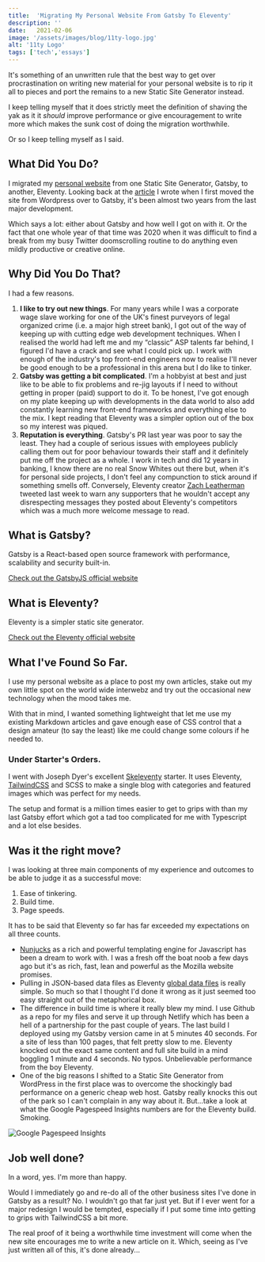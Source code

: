 ```yaml
---
title:  'Migrating My Personal Website From Gatsby To Eleventy'
description: ''
date:   2021-02-06
image: '/assets/images/blog/11ty-logo.jpg'
alt: '11ty Logo'
tags: ['tech','essays']
---
```

It's something of an unwritten rule that the best way to get over procrastination on writing new material for your personal website is to rip it all to pieces and port the remains to a new Static Site Generator instead.

I keep telling myself that it does strictly meet the definition of shaving the yak as it it *should* improve performance or give encouragement to write more which makes the sunk cost of doing the migration worthwhile.

Or so I keep telling myself as I said.

## What Did You Do?

I migrated my [personal website](https://alanhylands.com) from one Static Site Generator, Gatsby, to another, Eleventy. Looking back at the [article](https://alanhylands.com/migrating-blog-wordpress-gatsby-part-one/) I wrote when I first moved the site from Wordpress over to Gatsby, it's been almost two years from the last major development.

Which says a lot: either about Gatsby and how well I got on with it. Or the fact that one whole year of that time was 2020 when it was difficult to find a break from my busy Twitter doomscrolling routine to do anything even mildly productive or creative online.

## Why Did You Do That?

I had a few reasons.

1. **I like to try out new things**. For many years while I was a corporate wage slave working for one of the UK's finest purveyors of legal organized crime (i.e. a major high street bank), I got out of the way of keeping up with cutting edge web development techniques. When I realised the world had left me and my “classic” ASP talents far behind, I figured I'd have a crack and see what I could pick up. I work with enough of the industry's top front-end engineers now to realise I'll never be good enough to be a professional in this arena but I do like to tinker.
2. **Gatsby was getting a bit complicated**. I'm a hobbyist at best and just like to be able to fix problems and re-jig layouts if I need to without getting in proper (paid) support to do it. To be honest, I've got enough on my plate keeping up with developments in the data world to also add constantly learning new front-end frameworks and everything else to the mix. I kept reading that Eleventy was a simpler option out of the box so my interest was piqued.
3. **Reputation is everything**. Gatsby's PR last year was poor to say the least. They had a couple of serious issues with employees publicly calling them out for poor behaviour towards their staff and it definitely put me off the project as a whole. I work in tech and did 12 years in banking, I know there are no real Snow Whites out there but, when it's for personal side projects, I don't feel any compunction to stick around if something smells off. Conversely, Eleventy creator [Zach Leatherman](https://twitter.com/zachleat) tweeted last week to warn any supporters that he wouldn't accept any disrespecting messages they posted about Eleventy's competitors which was a much more welcome message to read.

## What is Gatsby?

Gatsby is a React-based open source framework with performance, scalability and security built-in.

[Check out the GatsbyJS official website](https://www.gatsbyjs.com/)

## What is Eleventy?

Eleventy is a simpler static site generator.

[Check out the Eleventy official website](https://www.11ty.dev/)

## What I've Found So Far.

I use my personal website as a place to post my own articles, stake out my own little spot on the world wide interwebz and try out the occasional new technology when the mood takes me.

With that in mind, I wanted something lightweight that let me use my existing Markdown articles and gave enough ease of CSS control that a design amateur (to say the least) like me could change some colours if he needed to.

### Under Starter's Orders.

I went with Joseph Dyer's excellent [Skeleventy](https://github.com/josephdyer/skeleventy) starter. It uses Eleventy, [TailwindCSS](https://tailwindcss.com/) and SCSS to make a single blog with categories and featured images which was perfect for my needs.

The setup and format is a million times easier to get to grips with than my last Gatsby effort which got a tad too complicated for me with Typescript and a lot else besides.

## Was it the right move?

I was looking at three main components of my experience and outcomes to be able to judge it as a successful move:

1. Ease of tinkering.
2. Build time.
3. Page speeds.

It has to be said that Eleventy so far has far exceeded my expectations on all three counts.

- [Nunjucks](https://mozilla.github.io/nunjucks/) as a rich and powerful templating engine for Javascript has been a dream to work with. I was a fresh off the boat noob a few days ago but it's as rich, fast, lean and powerful as the Mozilla website promises.
- Pulling in JSON-based data files as Eleventy [global data files](https://www.11ty.dev/docs/data-global/) is really simple. So much so that I thought I'd done it wrong as it just seemed too easy straight out of the metaphorical box.
- The difference in build time is where it really blew my mind. I use Github as a repo for my files and serve it up through Netlify which has been a hell of a partnership for the past couple of years. The last build I deployed using my Gatsby version came in at 5 minutes 40 seconds. For a site of less than 100 pages, that felt pretty slow to me. Eleventy knocked out the exact same content and full site build in a mind boggling 1 minute and 4 seconds. No typos. Unbelievable performance from the boy Eleventy.
- One of the big reasons I shifted to a Static Site Generator from WordPress in the first place was to overcome the shockingly bad performance on a generic cheap web host. Gatsby really knocks this out of the park so I can't complain in any way about it. But...take a look at what the Google Pagespeed Insights numbers are for the Eleventy build. Smoking.

![Google Pagespeed Insights](/assets/images/blog/2021-02-06ahcom_eleventy_google_pagespeed.png)

## Job well done?

In a word, yes. I'm more than happy.

Would I immediately go and re-do all of the other business sites I've done in Gatsby as a result? No. I wouldn't go that far just yet. But if I ever went for a major redesign I would be tempted, especially if I put some time into getting to grips with TailwindCSS a bit more.

The real proof of it being a worthwhile time investment will come when the new site encourages me to write a new article on it. Which, seeing as I've just written all of this, it's done already...
